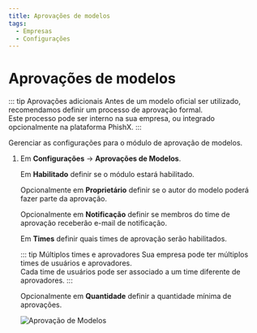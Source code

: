 ```yaml
---
title: Aprovações de modelos
tags:
  - Empresas
  - Configurações
---
```

# Aprovações de modelos

::: tip Aprovações adicionais
Antes de um modelo oficial ser utilizado, recomendamos definir um processo de aprovação formal.<br>
Este processo pode ser interno na sua empresa, ou integrado opcionalmente na plataforma PhishX.
:::

Gerenciar as configurações para o módulo de aprovação de modelos.

1. Em **Configurações** -> **Aprovações de Modelos**.

   Em **Habilitado** definir se o módulo estará habilitado.

   Opcionalmente em **Proprietário** definir se o autor do modelo poderá fazer parte da aprovação.

   Opcionalmente em **Notificação** definir se membros do time de aprovação receberão e-mail de notificação.

   Em **Times** definir quais times de aprovação serão habilitados.

   ::: tip Múltiplos times e aprovadores
   Sua empresa pode ter múltiplos times de usuários e aprovadores.<br>
   Cada time de usuários pode ser associado a um time diferente de aprovadores.
   :::

   Opcionalmente em **Quantidade** definir a quantidade mínima de aprovações.

   ![Aprovação de Modelos](https://cdn.phishx.io/phishx-docs/images/phishx_companies_template_approval_01.webp)

